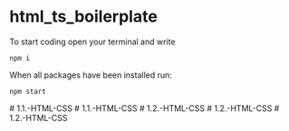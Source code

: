 # html_ts_boilerplate
To start coding open your terminal and write
```
npm i
```

When all packages have been installed run:
```
npm start
```
#   1 . 1 . - H T M L - C S S  
 #   1 . 1 . - H T M L - C S S  
 #   1 . 2 . - H T M L - C S S  
 #   1 . 2 . - H T M L - C S S  
 #   1 . 2 . - H T M L - C S S  
 